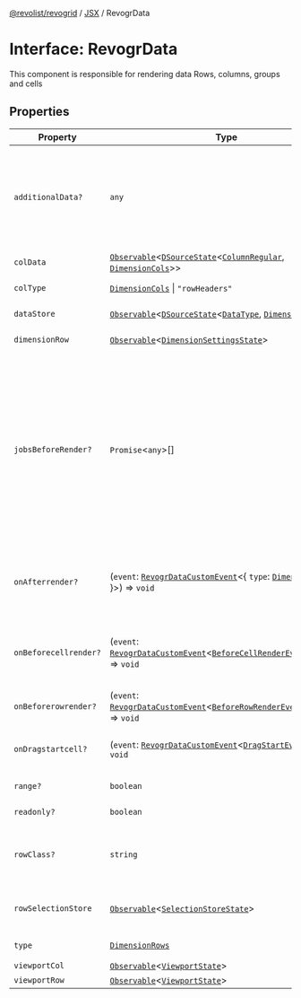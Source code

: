 [@revolist/revogrid](README.md) / [JSX](Namespace.JSX.md) / RevogrData

# Interface: RevogrData

This component is responsible for rendering data
Rows, columns, groups and cells

## Properties

| Property | Type | Description | Defined in |
| ------ | ------ | ------ | ------ |
| `additionalData?` | `any` | Additional data to pass to renderer Used in plugins such as vue or react to pass root app entity to cells | [src/components.d.ts:1605](https://github.com/revolist/revogrid/blob/0ab93afcbb5b98b002edc76b162fc6cdefa047cd/src/components.d.ts#L1605) |
| `colData` | [`Observable`](TypeAlias.Observable.md)\<[`DSourceState`](TypeAlias.DSourceState.md)\<[`ColumnRegular`](Interface.ColumnRegular.md), [`DimensionCols`](TypeAlias.DimensionCols.md)\>\> | Column source | [src/components.d.ts:1609](https://github.com/revolist/revogrid/blob/0ab93afcbb5b98b002edc76b162fc6cdefa047cd/src/components.d.ts#L1609) |
| `colType` | [`DimensionCols`](TypeAlias.DimensionCols.md) \| `"rowHeaders"` | Column data type | [src/components.d.ts:1613](https://github.com/revolist/revogrid/blob/0ab93afcbb5b98b002edc76b162fc6cdefa047cd/src/components.d.ts#L1613) |
| `dataStore` | [`Observable`](TypeAlias.Observable.md)\<[`DSourceState`](TypeAlias.DSourceState.md)\<[`DataType`](TypeAlias.DataType.md), [`DimensionRows`](TypeAlias.DimensionRows.md)\>\> | Data rows source | [src/components.d.ts:1617](https://github.com/revolist/revogrid/blob/0ab93afcbb5b98b002edc76b162fc6cdefa047cd/src/components.d.ts#L1617) |
| `dimensionRow` | [`Observable`](TypeAlias.Observable.md)\<[`DimensionSettingsState`](Interface.DimensionSettingsState.md)\> | Dimension settings Y | [src/components.d.ts:1621](https://github.com/revolist/revogrid/blob/0ab93afcbb5b98b002edc76b162fc6cdefa047cd/src/components.d.ts#L1621) |
| `jobsBeforeRender?` | `Promise`\<`any`\>[] | Prevent rendering until job is done. Can be used for initial rendering performance improvement. When several plugins require initial rendering this will prevent double initial rendering. | [src/components.d.ts:1625](https://github.com/revolist/revogrid/blob/0ab93afcbb5b98b002edc76b162fc6cdefa047cd/src/components.d.ts#L1625) |
| `onAfterrender?` | (`event`: [`RevogrDataCustomEvent`](Interface.RevogrDataCustomEvent.md)\<\{ `type`: [`DimensionRows`](TypeAlias.DimensionRows.md); \}\>) => `void` | When data render finished for the designated type | [src/components.d.ts:1629](https://github.com/revolist/revogrid/blob/0ab93afcbb5b98b002edc76b162fc6cdefa047cd/src/components.d.ts#L1629) |
| `onBeforecellrender?` | (`event`: [`RevogrDataCustomEvent`](Interface.RevogrDataCustomEvent.md)\<[`BeforeCellRenderEvent`](Interface.BeforeCellRenderEvent.md)\<`any`\>\>) => `void` | Before each cell render function. Allows to override cell properties | [src/components.d.ts:1633](https://github.com/revolist/revogrid/blob/0ab93afcbb5b98b002edc76b162fc6cdefa047cd/src/components.d.ts#L1633) |
| `onBeforerowrender?` | (`event`: [`RevogrDataCustomEvent`](Interface.RevogrDataCustomEvent.md)\<[`BeforeRowRenderEvent`](Interface.BeforeRowRenderEvent.md)\<`any`\>\>) => `void` | Before each row render | [src/components.d.ts:1637](https://github.com/revolist/revogrid/blob/0ab93afcbb5b98b002edc76b162fc6cdefa047cd/src/components.d.ts#L1637) |
| `onDragstartcell?` | (`event`: [`RevogrDataCustomEvent`](Interface.RevogrDataCustomEvent.md)\<[`DragStartEvent`](Interface.DragStartEvent.md)\>) => `void` | Event emitted on cell drag start | [src/components.d.ts:1641](https://github.com/revolist/revogrid/blob/0ab93afcbb5b98b002edc76b162fc6cdefa047cd/src/components.d.ts#L1641) |
| `range?` | `boolean` | Range allowed | [src/components.d.ts:1645](https://github.com/revolist/revogrid/blob/0ab93afcbb5b98b002edc76b162fc6cdefa047cd/src/components.d.ts#L1645) |
| `readonly?` | `boolean` | Readonly mode | [src/components.d.ts:1649](https://github.com/revolist/revogrid/blob/0ab93afcbb5b98b002edc76b162fc6cdefa047cd/src/components.d.ts#L1649) |
| `rowClass?` | `string` | Defines property from which to read row class | [src/components.d.ts:1653](https://github.com/revolist/revogrid/blob/0ab93afcbb5b98b002edc76b162fc6cdefa047cd/src/components.d.ts#L1653) |
| `rowSelectionStore` | [`Observable`](TypeAlias.Observable.md)\<[`SelectionStoreState`](TypeAlias.SelectionStoreState.md)\> | Selection, range, focus for row selection | [src/components.d.ts:1657](https://github.com/revolist/revogrid/blob/0ab93afcbb5b98b002edc76b162fc6cdefa047cd/src/components.d.ts#L1657) |
| `type` | [`DimensionRows`](TypeAlias.DimensionRows.md) | Row data type | [src/components.d.ts:1661](https://github.com/revolist/revogrid/blob/0ab93afcbb5b98b002edc76b162fc6cdefa047cd/src/components.d.ts#L1661) |
| `viewportCol` | [`Observable`](TypeAlias.Observable.md)\<[`ViewportState`](Interface.ViewportState.md)\> | Viewport X | [src/components.d.ts:1665](https://github.com/revolist/revogrid/blob/0ab93afcbb5b98b002edc76b162fc6cdefa047cd/src/components.d.ts#L1665) |
| `viewportRow` | [`Observable`](TypeAlias.Observable.md)\<[`ViewportState`](Interface.ViewportState.md)\> | Viewport Y | [src/components.d.ts:1669](https://github.com/revolist/revogrid/blob/0ab93afcbb5b98b002edc76b162fc6cdefa047cd/src/components.d.ts#L1669) |
